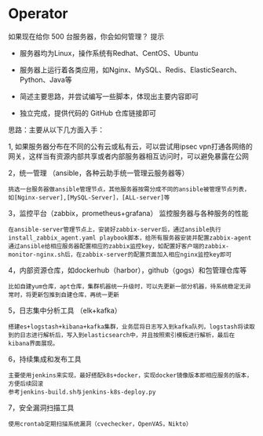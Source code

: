 # Operator

如果现在给你 500 台服务器，你会如何管理？
提示

- 服务器均为Linux，操作系统有Redhat、CentOS、Ubuntu

- 服务器上运行着各类应用，如Nginx、MySQL、Redis、ElasticSearch、Python、Java等

- 简述主要思路，并尝试编写一些脚本，体现出主要内容即可

- 独立完成，提供代码的 GitHub 仓库链接即可



思路：主要从以下几方面入手：

1, 如果服务器分布在不同的公有云或私有云，可以尝试用ipsec vpn打通各网络的网关，这样当有资源内部共享或者内部服务器相互访问时，可以避免暴露在公网

2，统一管理 （ansible，各种云助手统一管理云服务器等）

    挑选一台服务器做ansible管理节点，其他服务器按需分成不同的ansible被管理节点列表，如[Nginx-server],[MySQL-Server]，[ALL-server]等
    
3，监控平台（zabbix，prometheus+grafana） 监控服务器与各种服务的性能

    在ansible-server管理节点上，安装好zabbix-server后，通过ansible执行install_zabbix_agent.yaml playbook脚本，给所有服务器安装并配置zabbix-agent
    通过ansible给相应服务器配置相应的zabbix监控key，如配置好客户端的zabbix-monitor-nginx.sh后，在zabbix-server的配置页面加入相应nginx监控key即可
    
4，内部资源仓库，如dockerhub（harbor），github（gogs）和包管理仓库等

    比如自建yum仓库，apt仓库，集群机器统一升级时，可以先更新一部分机器，待系统稳定无异常时，将更新包推到自建仓库，再统一更新

5，日志集中分析工具 （elk+kafka）

    搭建es+logstash+kibana+kafka集群，业务层将日志写入到kafka队列，logstash将读取到的日志进行解析后，写入到elasticsearch中，并且按照索引模板进行解析，最后在kibana界面展现。

6，持续集成和发布工具

    主要使用jenkins来实现，最好搭配k8s+docker，实现docker镜像版本即相应服务的版本，方便后续回滚
    参考jenkins-build.sh与jenkins-k8s-deploy.py

7，安全漏洞扫描工具

    使用crontab定期扫描系统漏洞（cvechecker，OpenVAS，Nikto）
